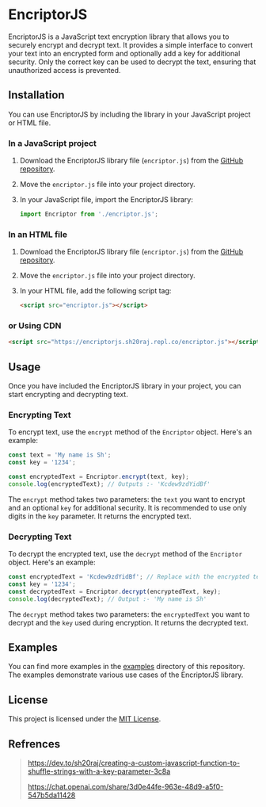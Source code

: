 # EncriptorJS

EncriptorJS is a JavaScript text encryption library that allows you to securely encrypt and decrypt text. It provides a simple interface to convert your text into an encrypted form and optionally add a key for additional security. Only the correct key can be used to decrypt the text, ensuring that unauthorized access is prevented.

## Installation

You can use EncriptorJS by including the library in your JavaScript project or HTML file.

### In a JavaScript project

1. Download the EncriptorJS library file (`encriptor.js`) from the [GitHub repository](https://github.com/sh20raj/EncriptorJS).
2. Move the `encriptor.js` file into your project directory.
3. In your JavaScript file, import the EncriptorJS library:

   ```javascript
   import Encriptor from './encriptor.js';
   ```

### In an HTML file

1. Download the EncriptorJS library file (`encriptor.js`) from the [GitHub repository](https://github.com/sh20raj/encriptorjs).
2. Move the `encriptor.js` file into your project directory.
3. In your HTML file, add the following script tag:

   ```html
   <script src="encriptor.js"></script>
   ```
### or Using CDN

   ```html
   <script src="https://encriptorjs.sh20raj.repl.co/encriptor.js"></script>
   ```

## Usage

Once you have included the EncriptorJS library in your project, you can start encrypting and decrypting text.

### Encrypting Text

To encrypt text, use the `encrypt` method of the `Encriptor` object. Here's an example:

```javascript
const text = 'My name is Sh';
const key = '1234';

const encryptedText = Encriptor.encrypt(text, key);
console.log(encryptedText); // Outputs :- 'Kcdew9zdYidBf'
```

The `encrypt` method takes two parameters: the `text` you want to encrypt and an optional `key` for additional security. It is recommended to use only digits in the `key` parameter. It returns the encrypted text.

### Decrypting Text

To decrypt the encrypted text, use the `decrypt` method of the `Encriptor` object. Here's an example:

```javascript
const encryptedText = 'Kcdew9zdYidBf'; // Replace with the encrypted text
const key = '1234';
const decryptedText = Encriptor.decrypt(encryptedText, key);
console.log(decryptedText); // Output :- 'My name is Sh'
```

The `decrypt` method takes two parameters: the `encryptedText` you want to decrypt and the `key` used during encryption. It returns the decrypted text.

## Examples

You can find more examples in the [examples](https://replit.com/@SH20RAJ/EncriptorJS) directory of this repository. The examples demonstrate various use cases of the EncriptorJS library.

## License

This project is licensed under the [MIT License](./LICENSE).

## Refrences 

> https://dev.to/sh20raj/creating-a-custom-javascript-function-to-shuffle-strings-with-a-key-parameter-3c8a
> 
> https://chat.openai.com/share/3d0e44fe-963e-48d9-a5f0-547b5da11428